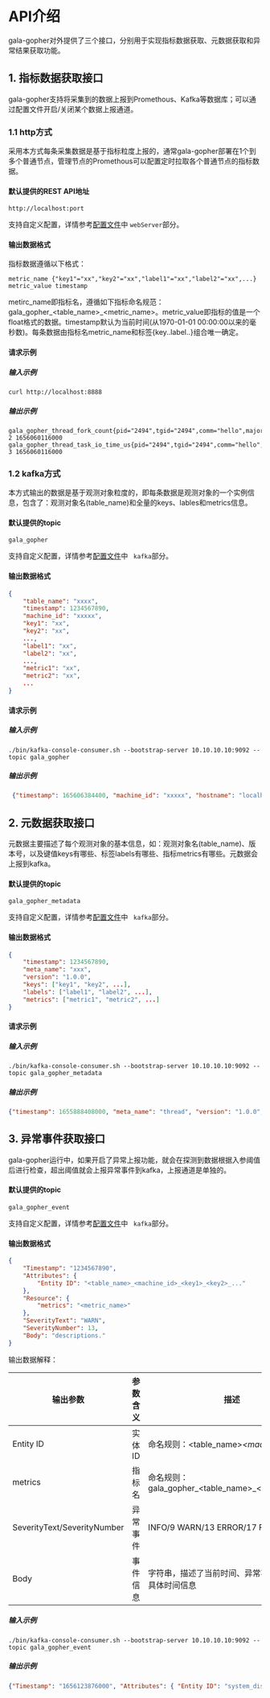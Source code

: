 # API介绍

gala-gopher对外提供了三个接口，分别用于实现指标数据获取、元数据获取和异常结果获取功能。



## 1. 指标数据获取接口

gala-gopher支持将采集到的数据上报到Promethous、Kafka等数据库；可以通过配置文件开启/关闭某个数据上报通道。

### 1.1 http方式

采用本方式每条采集数据是基于指标粒度上报的，通常gala-gopher部署在1个到多个普通节点，管理节点的Promethous可以配置定时拉取各个普通节点的指标数据。

#### 默认提供的REST API地址

```http
http://localhost:port
```

支持自定义配置，详情参考[配置文件](conf_introduction.md)中 `webServer`部分。

#### 输出数据格式

指标数据遵循以下格式：

```basic
metric_name {"key1"="xx","key2"="xx","label1"="xx","label2"="xx",...} metric_value timestamp
```

metirc_name即指标名，遵循如下指标命名规范：gala_gopher_<table_name>_<metric_name>。metric_value即指标的值是一个float格式的数据。timestamp默认为当前时间(从1970-01-01 00:00:00以来的毫秒数)。每条数据由指标名metric_name和标签{key..label..}组合唯一确定。

#### 请求示例

##### 输入示例

```shell
curl http://localhost:8888
```

##### 输出示例

```basic
gala_gopher_thread_fork_count{pid="2494",tgid="2494",comm="hello",major="8",minor="0",machine_id="xxxxx",hostname="localhost.master"} 2 1656060116000
gala_gopher_thread_task_io_time_us{pid="2494",tgid="2494",comm="hello",major="8",minor="0",machine_id="xxxxx",hostname="localhost.master"} 3 1656060116000
```

### 1.2 kafka方式

本方式输出的数据是基于观测对象粒度的，即每条数据是观测对象的一个实例信息，包含了：观测对象名(table_name)和全量的keys、lables和metrics信息。

#### 默认提供的topic

```basic
gala_gopher
```

支持自定义配置，详情参考[配置文件](conf_introduction.md)中 ` kafka`部分。

#### 输出数据格式

```json
{
    "table_name": "xxxx",
    "timestamp": 1234567890,
    "machine_id": "xxxxx",
    "key1": "xx",
    "key2": "xx",
    ...,
    "label1": "xx",
    "label2": "xx",
    ...,
    "metric1": "xx",
    "metric2": "xx",
    ...
}
```

#### 请求示例

##### 输入示例

```shell
./bin/kafka-console-consumer.sh --bootstrap-server 10.10.10.10:9092 --topic gala_gopher
```

##### 输出示例

```json
 {"timestamp": 165606384400, "machine_id": "xxxxx", "hostname": "localhost.master","table_name": "thread","pid": "2494", "tgid": "2494", "comm": "hello", "major": "8", "minor": "0", "fd_count": "2", "task_io_wait_time_us": "1", "task_io_count": "2", "task_io_time_us": "3", "task_hang_count": "4"}
```



## 2. 元数据获取接口

元数据主要描述了每个观测对象的基本信息，如：观测对象名(table_name)、版本号，以及键值keys有哪些、标签labels有哪些、指标metrics有哪些。元数据会上报到kafka。

#### 默认提供的topic

```basic
gala_gopher_metadata
```

支持自定义配置，详情参考[配置文件](conf_introduction.md)中 ` kafka`部分。

#### 输出数据格式

```json
{
	"timestamp": 1234567890,
	"meta_name": "xxx",
	"version": "1.0.0",
	"keys": ["key1", "key2", ...],
	"labels": ["label1", "label2", ...],
	"metrics": ["metric1", "metric2", ...]
}
```

#### 请求示例

##### 输入示例

```shell
./bin/kafka-console-consumer.sh --bootstrap-server 10.10.10.10:9092 --topic gala_gopher_metadata
```

##### 输出示例

```json
{"timestamp": 1655888408000, "meta_name": "thread", "version": "1.0.0", "keys": ["machine_id", "pid"], "labels": ["hostname", "tgid", "comm", "major", "minor"], "metrics": ["fork_count", "task_io_wait_time_us", "task_io_count", "task_io_time_us", "task_hang_count"]}
```



## 3. 异常事件获取接口

gala-gopher运行中，如果开启了异常上报功能，就会在探测到数据根据入参阈值后进行检查，超出阈值就会上报异常事件到kafka，上报通道是单独的。

#### 默认提供的topic

```basic
gala_gopher_event
```

支持自定义配置，详情参考[配置文件](conf_introduction.md)中 ` kafka`部分。

#### 输出数据格式

```json
{
	"Timestamp": "1234567890",
	"Attributes": {
		"Entity ID": "<table_name>_<machine_id>_<key1>_<key2>_..."
	},
	"Resource": {
		"metrics": "<metric_name>"
	},
	"SeverityText": "WARN",
	"SeverityNumber": 13,
	"Body": "descriptions."
}
```

输出数据解释：

| 输出参数                    | 参数含义 | 描述                                                  |
| --------------------------- | -------- | ----------------------------------------------------- |
| Entity ID                   | 实体ID   | 命名规则：<table_name>_<machine_id>_<key1>_<key2>_... |
| metrics                     | 指标名   | 命名规则：gala_gopher_<table_name>_<metric_name>      |
| SeverityText/SeverityNumber | 异常事件 | INFO/9   WARN/13   ERROR/17   FATAL/21                |
| Body                        | 事件信息 | 字符串，描述了当前时间、异常事件等级以及具体时间信息  |

##### 输入示例

```shell
./bin/kafka-console-consumer.sh --bootstrap-server 10.10.10.10:9092 --topic gala_gopher_event
```

##### 输出示例

```json
{"Timestamp": "1656123876000", "Attributes": { "Entity ID": "system_disk_xxx_/honme"}, "Resource": { "metrics": "gala_gopher_system_disk_block_userd_per"}, "SeverityText": "WARN","SeverityNumber": 13,"Body": "Sat Jun 25 10:24:36 2022 WARN Entity(/home) Too many Blocks used(82%)."}
```

